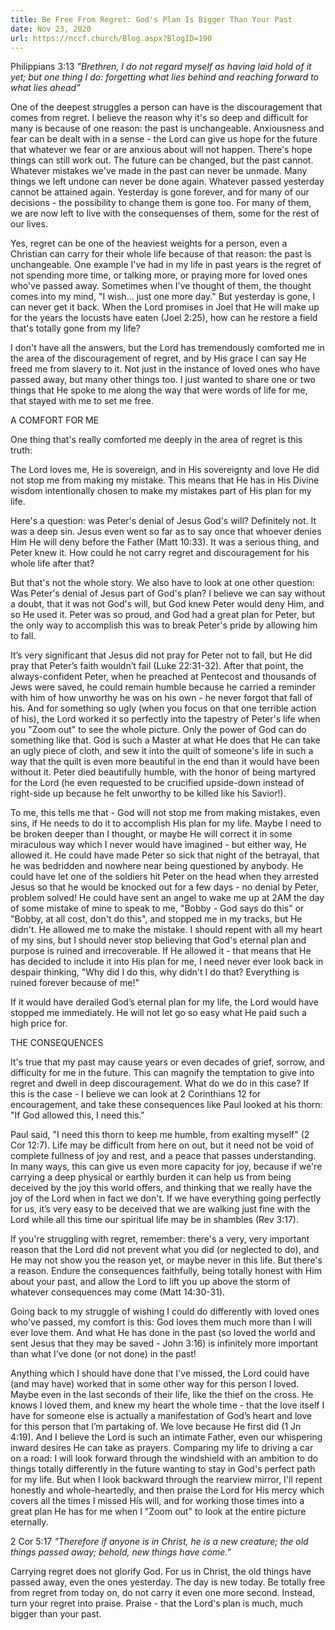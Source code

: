 ```yaml
---
title: Be Free From Regret: God's Plan Is Bigger Than Your Past
date: Nov 23, 2020
url: https://nccf.church/Blog.aspx?BlogID=190
---
```


Philippians 3:13 *"Brethren, I do not regard myself as having laid hold of it yet; but one thing I do: forgetting what lies behind and reaching forward to what lies ahead"*

One of the deepest struggles a person can have is the discouragement that comes from regret. I believe the reason why it's so deep and difficult for many is because of one reason: the past is unchangeable. Anxiousness and fear can be dealt with in a sense - the Lord can give us hope for the future that whatever we fear or are anxious about will not happen. There's hope things can still work out. The future can be changed, but the past cannot. Whatever mistakes we've made in the past can never be unmade. Many things we left undone can never be done again. Whatever passed yesterday cannot be attained again. Yesterday is gone forever, and for many of our decisions - the possibility to change them is gone too. For many of them, we are now left to live with the consequenses of them, some for the rest of our lives.

Yes, regret can be one of the heaviest weights for a person, even a Christian can carry for their whole life because of that reason: the past is unchangeable. One example I've had in my life in past years is the regret of not spending more time, or talking more, or praying more for loved ones who've passed away. Sometimes when I've thought of them, the thought comes into my mind, "I wish... just one more day." But yesterday is gone, I can never get it back. When the Lord promises in Joel that He will make up for the years the locusts have eaten (Joel 2:25), how can he restore a field that's totally gone from my life?

I don't have all the answers, but the Lord has tremendously comforted me in the area of the discouragement of regret, and by His grace I can say He freed me from slavery to it. Not just in the instance of loved ones who have passed away, but many other things too. I just wanted to share one or two things that He spoke to me along the way that were words of life for me, that stayed with me to set me free.

A COMFORT FOR ME

One thing that's really comforted me deeply in the area of regret is this truth:

The Lord loves me, He is sovereign, and in His sovereignty and love He did not stop me from making my mistake. This means that He has in His Divine wisdom intentionally chosen to make my mistakes part of His plan for my life.

Here's a question: was Peter's denial of Jesus God's will? Definitely not. It was a deep sin. Jesus even went so far as to say once that whoever denies Him He will deny before the Father (Matt 10:33). It was a serious thing, and Peter knew it. How could he not carry regret and discouragement for his whole life after that?

But that's not the whole story. We also have to look at one other question: Was Peter's denial of Jesus part of God's plan? I believe we can say without a doubt, that it was not God's will, but God knew Peter would deny Him, and so He used it. Peter was so proud, and God had a great plan for Peter, but the only way to accomplish this was to break Peter's pride by allowing him to fall.

It’s very significant that Jesus did not pray for Peter not to fall, but He did pray that Peter’s faith wouldn’t fail (Luke 22:31-32). After that point, the always-confident Peter, when he preached at Pentecost and thousands of Jews were saved, he could remain humble because he carried a reminder with him of how unworthy he was on his own - he never forgot that fall of his. And for something so ugly (when you focus on that one terrible action of his), the Lord worked it so perfectly into the tapestry of Peter's life when you "Zoom out" to see the whole picture. Only the power of God can do something like that. God is such a Master at what He does that He can take an ugly piece of cloth, and sew it into the quilt of someone's life in such a way that the quilt is even more beautiful in the end than it would have been without it. Peter died beautifully humble, with the honor of being martyred for the Lord (he even requested to be crucified upside-down instead of right-side up because he felt unworthy to be killed like his Savior!).

To me, this tells me that - God will not stop me from making mistakes, even sins, if He needs to do it to accomplish His plan for my life. Maybe I need to be broken deeper than I thought, or maybe He will correct it in some miraculous way which I never would have imagined - but either way, He allowed it. He could have made Peter so sick that night of the betrayal, that he was bedridden and nowhere near being questioned by anybody. He could have let one of the soldiers hit Peter on the head when they arrested Jesus so that he would be knocked out for a few days - no denial by Peter, problem solved! He could have sent an angel to wake me up at 2AM the day of some mistake of mine to speak to me, "Bobby - God says do this" or "Bobby, at all cost, don't do this", and stopped me in my tracks, but He didn't. He allowed me to make the mistake. I should repent with all my heart of my sins, but I should never stop believing that God's eternal plan and purpose is ruined and irrecoverable. If He allowed it - that means that He has decided to include it into His plan for me, I need never ever look back in despair thinking, "Why did I do this, why didn't I do that? Everything is ruined forever because of me!"

If it would have derailed God’s eternal plan for my life, the Lord would have stopped me immediately. He will not let go so easy what He paid such a high price for.

THE CONSEQUENCES

It's true that my past may cause years or even decades of grief, sorrow, and difficulty for me in the future. This can magnify the temptation to give into regret and dwell in deep discouragement. What do we do in this case? If this is the case - I believe we can look at 2 Corinthians 12 for encouragement, and take these consequences like Paul looked at his thorn: "If God allowed this, I need this."

Paul said, "I need this thorn to keep me humble, from exalting myself" (2 Cor 12:7). Life may be difficult from here on out, but it need not be void of complete fullness of joy and rest, and a peace that passes understanding. In many ways, this can give us even more capacity for joy, because if we're carrying a deep physical or earthly burden it can help us from being deceived by the joy this world offers, and thinking that we really have the joy of the Lord when in fact we don't. If we have everything going perfectly for us, it’s very easy to be deceived that we are walking just fine with the Lord while all this time our spiritual life may be in shambles (Rev 3:17).

If you're struggling with regret, remember: there's a very, very important reason that the Lord did not prevent what you did (or neglected to do), and He may not show you the reason yet, or maybe never in this life. But there's a reason. Endure the consequences faithfully, being totally honest with Him about your past, and allow the Lord to lift you up above the storm of whatever consequences may come (Matt 14:30-31).

Going back to my struggle of wishing I could do differently with loved ones who've passed, my comfort is this: God loves them much more than I will ever love them. And what He has done in the past (so loved the world and sent Jesus that they may be saved - John 3:16) is infinitely more important than what I’ve done (or not done) in the past!

Anything which I should have done that I've missed, the Lord could have (and may have) worked that in some other way for this person I loved. Maybe even in the last seconds of their life, like the thief on the cross. He knows I loved them, and knew my heart the whole time - that the love itself I have for someone else is actually a manifestation of God’s heart and love for this person that I’m partaking of. We love because He first did (1 Jn 4:19). And I believe the Lord is such an intimate Father, even our whispering inward desires He can take as prayers. Comparing my life to driving a car on a road: I will look forward through the windshield with an ambition to do things totally differently in the future wanting to stay in God's perfect path for my life. But when I look backward through the rearview mirror, I'll repent honestly and whole-heartedly, and then praise the Lord for His mercy which covers all the times I missed His will, and for working those times into a great plan He has for me when I "Zoom out" to look at the entire picture eternally.

2 Cor 5:17 *"Therefore if anyone is in Christ, he is a new creature; the old things passed away; behold, new things have come."*

Carrying regret does not glorify God. For us in Christ, the old things have passed away, even the ones yesterday. The day is new today. Be totally free from regret from today on, do not carry it even one more second. Instead, turn your regret into praise. Praise - that the Lord's plan is much, much bigger than your past.
